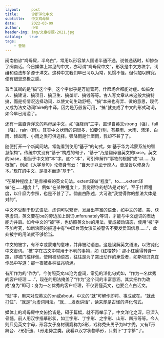 ```yaml
---
layout:     post
title:      诊断洋化中文
subtitle:   中文鸡母屎
date:       2022-03-09
author:     小奥
header-img: img/文章标题-2021.jpg
catalog:   true
tags:
    - 营销
---
```



闽南俗谚“鸡母屎，半乌白”，常用以形容某人国语半通不通，说普通话时，却掺杂了闽南话。今日媒体上常见的中文，亦可谓“鸡母屎中文”，形状是中文方块字，词组和语法却多源于洋文。这种中文我们早已习以为常，见惯不怪，但倘加以辨究，便有细思恐极之感。

 

首当其衝的是“搞”这个字。这个字似乎是万能膏药，什麽场合都能对症。如搞女人、搞建设、搞项目、搞卫生、搞垄断、搞钱等等。古人写文章从未这般大搞特搞，而是视情况选择动词，以使文句生动舒畅。“搞”本来也有弄、做的意思，现代又成为法文动词faire的中译。因为是万般皆可用，“搞”就变成了中文的形式动词，如今早已用滥了。

 

还有一些直译洋文的鸡母屎中文，如“强降雨”三字，直译自英文strong（强）、fall（降）、rain（雨）。其实中文状雨的词很多，如要分别，有暴雨、大雨、沛泽、白雨、倾盆雨、小雨之类可供选择。强降雨是什麽雨，我却不甚了了。

 

随便打开一个新闻网站，常能看到使用“基于”的句式，如‘基于华为鸿蒙系统的智慧架构”。传统中文没有“基于”构成的句子，“基于”乃是翻译自英文的base。英文的base，相当于中文的“本”字。这个“本”，可引伸解作“事物的根据”或“以……为根据”，例如《大学章句》论修身有云：“自天子以至于庶人，壹是皆以修身为本。”现在的中文，是捨本而逐“基于”。

 

“在某种程度上”是赤裸裸的英文句法。extent译做“程度”，to……extent译做“在……程度上”，例如“在某种程度上，我觉得你的想法是对的”，至于什麽程度，以什麽为参照，也是不甚了了。倘直白陈述，大可说“我觉得你的想法大体是对的”。

 

中文不受制于形式语法，虚词可以繁衍、发展出丰富的语彙，如中文的被、蒙、获等虚词，英文要在be的旁边加上副词unforunately等词，才能与中文虚词的表达能力并肩。如今中文的“被”字，也仿照英文be的用法，变成被动语态，使用“被”字不加考究，如新浪网的报道中有“中国台湾女演员被警告不要发爱国信息……”，此处被字的用法就不够恰当。

 

中文的被字，有不幸或蒙难的意味，并非被动语态。这是误解英文语法，以致钝化中文虚词。“被”字在古文中常用于不利的事物，如《红楼梦》：那小红臊得转身一跑，却被门槛绊倒。使用被动语态，往往是为了突出动作的承受者，如斯坦贝克在作品中写道：那一夜被各种征兆填满。


 

有所作为的“作为”，今仿照英文as沦为虚词，常见的洋化句式如，“作为一名优秀的客户经理……”，现在的用法掩盖了“作为”这个词的丰富意涵。其实把作为改成“身为”即可：身为一名优秀的客户经理，不仅要懂英文，也要会点白话文。

 

“就”字，用来对应英文的on或about。中文的“就”可解作即将、事成或在。“就此打住”、“就是”为虚词用法。“就……发表讲话”，读来却是古怪的洋化句式。

 

媒体上的鸡母屎中文俯拾皆是，碍于篇幅，就不再举示了。中文洋化之深，已深入骨髓。前人用汉字描摹形状，如工字形、丁字形、之字形、山形、凹形等等。今人则只见英文字母，形容女子身材窈窕称为S形，戏称秃头男子为M字秃，又有T形舞台、Z形折迭、L形走势之类。我看以汉字状物摹形，只剩下“丁字裤”了。
